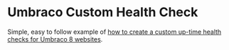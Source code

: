 # Umbraco Custom Health Check
Simple, easy to follow example of <a href='https://www.stephengarside.co.uk/blog/custom-health-checks-for-umbraco-8-website/'>how to create a custom up-time health checks for Umbraco 8 websites</a>.
